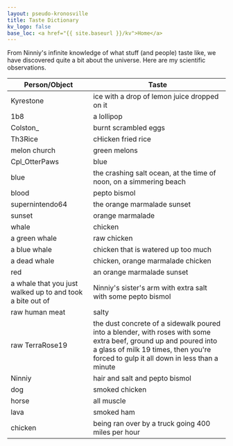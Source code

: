 ```yaml
---
layout: pseudo-kronosville
title: Taste Dictionary
kv_logo: false
base_loc: <a href="{{ site.baseurl }}/kv">Home</a>
---
```


From Ninniy's infinite knowledge of what stuff (and people) taste like, we have discovered
quite a bit about the universe. Here are my scientific observations.

Person/Object | Taste
------------- | -----
Kyrestone | ice with a drop of lemon juice dropped on it
1b8 | a lollipop
Colston_ | burnt scrambled eggs
Th3Rice | cHicken fried rice
melon church | green melons
Cpl_OtterPaws | blue
blue | the crashing salt ocean, at the time of noon, on a simmering beach
blood | pepto bismol
supernintendo64 | the orange marmalade sunset
sunset | orange marmalade
whale | chicken
a green whale | raw chicken
a blue whale | chicken that is watered up too much
a dead whale | chicken, orange marmalade chicken
red | an orange marmalade sunset
a whale that you just walked up to and took a bite out of | Ninniy's sister's arm with extra salt with some pepto bismol
raw human meat | salty
raw TerraRose19 | the dust concrete of a sidewalk poured into a blender, with roses with some extra beef, ground up and poured into a glass of milk 19 times, then you're forced to gulp it all down in less than a minute
Ninniy | hair and salt and pepto bismol
dog | smoked chicken
horse | all muscle
lava | smoked ham
chicken | being ran over by a truck going 400 miles per hour
